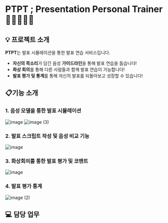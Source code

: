 # PTPT ; Presentation Personal Trainer 👨🏻‍🏫🏋🏻
## 💡 프로젝트 소개
**PTPT**는 발표 시뮬레이션을 통한 발표 연습 서비스입니다.

- **자신의 목소리**가 담긴 음성 **가이드라인**을 통해 발표 연습을 돕습니다!
- **화상 회의**를 통해 다른 사람들과 함께 발표 연습이 가능합니다!
-  **발표 평가 및 통계**를 통해 자신의 발표를 되돌아보고 성장할 수 있습니다!

## 📋기능 소개
### 1. 음성 모델을 통한 발표 시뮬레이션
![image](https://github.com/user-attachments/assets/acc518d1-0127-4e81-ac8b-da8048193613)
![image (3)](https://github.com/user-attachments/assets/b5092512-c2ad-4784-9cde-d042967b3a68)

### 2. 발표 스크립트 작성 및 음성 비교 기능
![image](https://github.com/user-attachments/assets/d548edd4-7c6d-489e-923f-1bcc2a69da8c)

### 3. 화상회의를 통한 발표 평가 및 코멘트
![image](https://github.com/user-attachments/assets/75547507-4bab-452c-82e4-c0fd3268ebe6)

### 4. 발표 평가 통계
![image (2)](https://github.com/user-attachments/assets/1bd0b758-34db-487b-a889-e6e00a73a817)


## 💻 담당 업무


